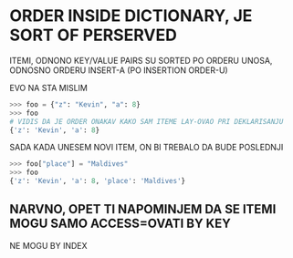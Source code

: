 # ORDER INSIDE DICTIONARY, JE SORT OF PERSERVED

ITEMI, ODNONO KEY/VALUE PAIRS SU SORTED PO ORDERU UNOSA, ODNOSNO ORDERU INSERT-A (PO INSERTION ORDER-U)

EVO NA STA MISLIM

```py
>>> foo = {"z": "Kevin", "a": 8}
>>> foo
# VIDIS DA JE ORDER ONAKAV KAKO SAM ITEME LAY-OVAO PRI DEKLARISANJU
{'z': 'Kevin', 'a': 8}
```

SADA KADA UNESEM NOVI ITEM, ON BI TREBALO DA BUDE POSLEDNJI

```py
>>> foo["place"] = "Maldives"
>>> foo
{'z': 'Kevin', 'a': 8, 'place': 'Maldives'}
```

## NARVNO, OPET TI NAPOMINJEM DA SE ITEMI MOGU SAMO ACCESS=OVATI BY KEY

NE MOGU BY INDEX